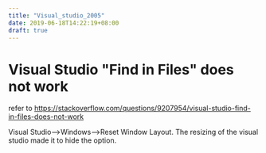 ```yaml
---
title: "Visual_studio_2005"
date: 2019-06-18T14:22:19+08:00
draft: true
---
```


# Visual Studio "Find in Files" does not work
refer to <https://stackoverflow.com/questions/9207954/visual-studio-find-in-files-does-not-work>

Visual Studio-->Windows-->Reset Window Layout. 
The resizing of the visual studio made it to hide the option.